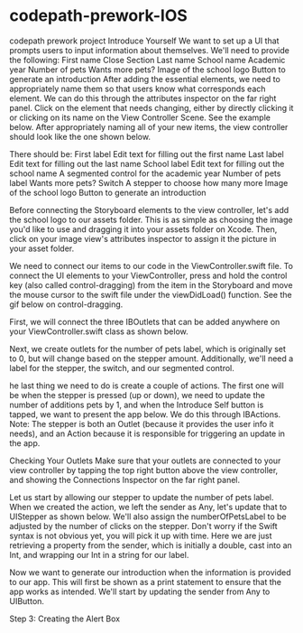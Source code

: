 # codepath-prework-IOS
codepath prework project Introduce Yourself
We want to set up a UI that prompts users to input information about themselves. We'll need to provide the following:
First name
 Close Section
 Last name
School name
Academic year
Number of pets
Wants more pets?
Image of the school logo
Button to generate an introduction
After adding the essential elements, we need to appropriately name them so that users know what corresponds each element. We can do this through the attributes inspector on the far right panel. Click on the element that needs changing, either by directly clicking it or clicking on its name on the View Controller Scene. See the example below.
After appropriately naming all of your new items, the view controller should look like the one shown below.

There should be:
First label
Edit text for filling out the first name
Last label
Edit text for filling out the last name
School label
Edit text for filling out the school name
A segmented control for the academic year
Number of pets label
Wants more pets? Switch
A stepper to choose how many more
Image of the school logo
Button to generate an introduction

Before connecting the Storyboard elements to the view controller, let's add the school logo to our assets folder. This is as simple as choosing the image you'd like to use and dragging it into your assets folder on Xcode. Then, click on your image view's attributes inspector to assign it the picture in your asset folder.

We need to connect our items to our code in the ViewController.swift file. To connect the UI elements to your ViewController, press and hold the control key (also called control-dragging) from the item in the Storyboard and move the mouse cursor to the swift file under the viewDidLoad() function. See the gif below on control-dragging.

First, we will connect the three IBOutlets that can be added anywhere on your ViewController.swift class as shown below.

Next, we create outlets for the number of pets label, which is originally set to 0, but will change based on the stepper amount. Additionally, we'll need a label for the stepper, the switch, and our segmented control.

he last thing we need to do is create a couple of actions. The first one will be when the stepper is pressed (up or down), we need to update the number of additions pets by 1, and when the Introduce Self button is tapped, we want to present the app below. We do this through IBActions. Note: The stepper is both an Outlet (because it provides the user info it needs), and an Action because it is responsible for triggering an update in the app.

Checking Your Outlets
Make sure that your outlets are connected to your view controller by tapping the top right button above the view controller, and showing the Connections Inspector on the far right panel.

Let us start by allowing our stepper to update the number of pets label. When we created the action, we left the sender as Any, let's update that to UIStepper as shown below. We'll also assign the numberOfPetsLabel to be adjusted by the number of clicks on the stepper. Don't worry if the Swift syntax is not obvious yet, you will pick it up with time. Here we are just retrieving a property from the sender, which is initially a double, cast into an Int, and wrapping our Int in a string for our label.

Now we want to generate our introduction when the information is provided to our app. This will first be shown as a print statement to ensure that the app works as intended. We'll start by updating the sender from Any to UIButton.

Step 3: Creating the Alert Box






